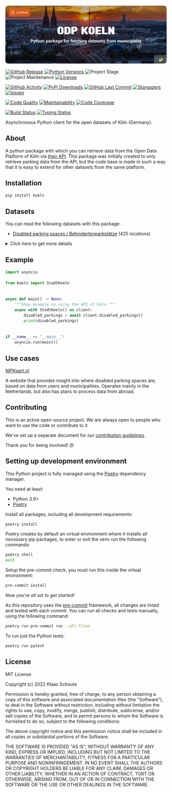 <!-- Banner -->
![alt Banner of the odp köln package](https://raw.githubusercontent.com/klaasnicolaas/python-koeln/main/assets/header_koeln-min.png)

<!-- PROJECT SHIELDS -->
[![GitHub Release][releases-shield]][releases]
[![Python Versions][python-versions-shield]][pypi]
![Project Stage][project-stage-shield]
![Project Maintenance][maintenance-shield]
[![License][license-shield]](LICENSE)

[![GitHub Activity][commits-shield]][commits-url]
[![PyPi Downloads][downloads-shield]][downloads-url]
[![GitHub Last Commit][last-commit-shield]][commits-url]
[![Stargazers][stars-shield]][stars-url]
[![Issues][issues-shield]][issues-url]

[![Code Quality][code-quality-shield]][code-quality]
[![Maintainability][maintainability-shield]][maintainability-url]
[![Code Coverage][codecov-shield]][codecov-url]

[![Build Status][build-shield]][build-url]
[![Typing Status][typing-shield]][typing-url]

Asynchronous Python client for the open datasets of Köln (Germany).

## About

A python package with which you can retrieve data from the Open Data Platform of Köln via [their API][api]. This package was initially created to only retrieve parking data from the API, but the code base is made in such a way that it is easy to extend for other datasets from the same platform.

## Installation

```bash
pip install koeln
```

## Datasets

You can read the following datasets with this package:

- [Disabled parking spaces / Behindertenparkplätze][disabled_parkings] (425 locations)

<details>
    <summary>Click here to get more details</summary>

### Disabled parking spaces

| Variable | Type | Description |
| :------- | :--- | :---------- |
| `entry_id` | integer | The ID for the parking location |
| `number` | integer | The number of the parking spaces on this location |
| `district` | string | The district name where the parking location is located |
| `district_nr` | integer | The district number where the parking location is located |
| `note` | string | A note about the parking location |
| `longitude` | float | The longitude of the parking location |
| `latitude` | float | The latitude of the parking location |
</details>

## Example

```python
import asyncio

from koeln import StadtKoeln


async def main() -> None:
    """Show example on using the API of Köln."""
    async with StadtKoeln() as client:
        disabled_parkings = await client.disabled_parkings()
        print(disabled_parkings)


if __name__ == "__main__":
    asyncio.run(main())
```

## Use cases

[NIPKaart.nl][nipkaart]

A website that provides insight into where disabled parking spaces are, based
on data from users and municipalities. Operates mainly in the Netherlands, but
also has plans to process data from abroad.

## Contributing

This is an active open-source project. We are always open to people who want to
use the code or contribute to it.

We've set up a separate document for our
[contribution guidelines](CONTRIBUTING.md).

Thank you for being involved! :heart_eyes:

## Setting up development environment

This Python project is fully managed using the [Poetry][poetry] dependency
manager.

You need at least:

- Python 3.9+
- [Poetry][poetry-install]

Install all packages, including all development requirements:

```bash
poetry install
```

Poetry creates by default an virtual environment where it installs all
necessary pip packages, to enter or exit the venv run the following commands:

```bash
poetry shell
exit
```

Setup the pre-commit check, you must run this inside the virtual environment:

```bash
pre-commit install
```

*Now you're all set to get started!*

As this repository uses the [pre-commit][pre-commit] framework, all changes
are linted and tested with each commit. You can run all checks and tests
manually, using the following command:

```bash
poetry run pre-commit run --all-files
```

To run just the Python tests:

```bash
poetry run pytest
```

## License

MIT License

Copyright (c) 2022 Klaas Schoute

Permission is hereby granted, free of charge, to any person obtaining a copy
of this software and associated documentation files (the "Software"), to deal
in the Software without restriction, including without limitation the rights
to use, copy, modify, merge, publish, distribute, sublicense, and/or sell
copies of the Software, and to permit persons to whom the Software is
furnished to do so, subject to the following conditions:

The above copyright notice and this permission notice shall be included in all
copies or substantial portions of the Software.

THE SOFTWARE IS PROVIDED "AS IS", WITHOUT WARRANTY OF ANY KIND, EXPRESS OR
IMPLIED, INCLUDING BUT NOT LIMITED TO THE WARRANTIES OF MERCHANTABILITY,
FITNESS FOR A PARTICULAR PURPOSE AND NONINFRINGEMENT. IN NO EVENT SHALL THE
AUTHORS OR COPYRIGHT HOLDERS BE LIABLE FOR ANY CLAIM, DAMAGES OR OTHER
LIABILITY, WHETHER IN AN ACTION OF CONTRACT, TORT OR OTHERWISE, ARISING FROM,
OUT OF OR IN CONNECTION WITH THE SOFTWARE OR THE USE OR OTHER DEALINGS IN THE
SOFTWARE.

[api]: https://offenedaten-koeln.de
[disabled_parkings]: https://offenedaten-koeln.de/dataset/behindertenparkpl%C3%A4tze-k%C3%B6ln
[nipkaart]: https://www.nipkaart.nl

<!-- MARKDOWN LINKS & IMAGES -->
[build-shield]: https://github.com/klaasnicolaas/python-koeln/actions/workflows/tests.yaml/badge.svg
[build-url]: https://github.com/klaasnicolaas/python-koeln/actions/workflows/tests.yaml
[code-quality-shield]: https://img.shields.io/lgtm/grade/python/g/klaasnicolaas/python-koeln.svg?logo=lgtm&logoWidth=18
[code-quality]: https://lgtm.com/projects/g/klaasnicolaas/python-koeln/context:python
[commits-shield]: https://img.shields.io/github/commit-activity/y/klaasnicolaas/python-koeln.svg
[commits-url]: https://github.com/klaasnicolaas/python-koeln/commits/main
[codecov-shield]: https://codecov.io/gh/klaasnicolaas/python-koeln/branch/main/graph/badge.svg?token=CRONIDYXGQ
[codecov-url]: https://codecov.io/gh/klaasnicolaas/python-koeln
[downloads-shield]: https://img.shields.io/pypi/dm/koeln
[downloads-url]: https://pypistats.org/packages/koeln
[issues-shield]: https://img.shields.io/github/issues/klaasnicolaas/python-koeln.svg
[issues-url]: https://github.com/klaasnicolaas/python-koeln/issues
[license-shield]: https://img.shields.io/github/license/klaasnicolaas/python-koeln.svg
[last-commit-shield]: https://img.shields.io/github/last-commit/klaasnicolaas/python-koeln.svg
[maintenance-shield]: https://img.shields.io/maintenance/yes/2022.svg
[maintainability-shield]: https://api.codeclimate.com/v1/badges/6c4ccfaa4a5a8cbc5ff8/maintainability
[maintainability-url]: https://codeclimate.com/github/klaasnicolaas/python-koeln/maintainability
[project-stage-shield]: https://img.shields.io/badge/project%20stage-production%20ready-brightgreen.svg
[pypi]: https://pypi.org/project/koeln/
[python-versions-shield]: https://img.shields.io/pypi/pyversions/koeln
[typing-shield]: https://github.com/klaasnicolaas/python-koeln/actions/workflows/typing.yaml/badge.svg
[typing-url]: https://github.com/klaasnicolaas/python-koeln/actions/workflows/typing.yaml
[releases-shield]: https://img.shields.io/github/release/klaasnicolaas/python-koeln.svg
[releases]: https://github.com/klaasnicolaas/python-koeln/releases
[stars-shield]: https://img.shields.io/github/stars/klaasnicolaas/python-koeln.svg
[stars-url]: https://github.com/klaasnicolaas/python-koeln/stargazers

[poetry-install]: https://python-poetry.org/docs/#installation
[poetry]: https://python-poetry.org
[pre-commit]: https://pre-commit.com
